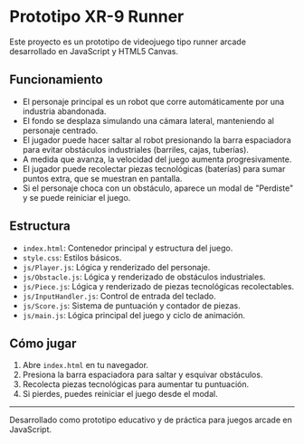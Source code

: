 # Prototipo XR-9 Runner

Este proyecto es un prototipo de videojuego tipo runner arcade desarrollado en JavaScript y HTML5 Canvas.

## Funcionamiento

- El personaje principal es un robot que corre automáticamente por una industria abandonada.
- El fondo se desplaza simulando una cámara lateral, manteniendo al personaje centrado.
- El jugador puede hacer saltar al robot presionando la barra espaciadora para evitar obstáculos industriales (barriles, cajas, tuberías).
- A medida que avanza, la velocidad del juego aumenta progresivamente.
- El jugador puede recolectar piezas tecnológicas (baterías) para sumar puntos extra, que se muestran en pantalla.
- Si el personaje choca con un obstáculo, aparece un modal de "Perdiste" y se puede reiniciar el juego.

## Estructura

- `index.html`: Contenedor principal y estructura del juego.
- `style.css`: Estilos básicos.
- `js/Player.js`: Lógica y renderizado del personaje.
- `js/Obstacle.js`: Lógica y renderizado de obstáculos industriales.
- `js/Piece.js`: Lógica y renderizado de piezas tecnológicas recolectables.
- `js/InputHandler.js`: Control de entrada del teclado.
- `js/Score.js`: Sistema de puntuación y contador de piezas.
- `js/main.js`: Lógica principal del juego y ciclo de animación.

## Cómo jugar

1. Abre `index.html` en tu navegador.
2. Presiona la barra espaciadora para saltar y esquivar obstáculos.
3. Recolecta piezas tecnológicas para aumentar tu puntuación.
4. Si pierdes, puedes reiniciar el juego desde el modal.

---

Desarrollado como prototipo educativo y de práctica para juegos arcade en JavaScript.

